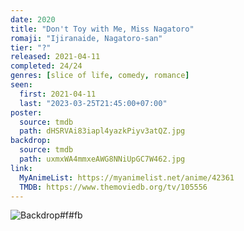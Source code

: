 ```yaml
---
date: 2020
title: "Don't Toy with Me, Miss Nagatoro"
romaji: "Ijiranaide, Nagatoro-san"
tier: "?"
released: 2021-04-11
completed: 24/24
genres: [slice of life, comedy, romance]
seen:
  first: 2021-04-11
  last: "2023-03-25T21:45:00+07:00"
poster:
  source: tmdb
  path: dHSRVAi83iapl4yazkPiyv3atQZ.jpg
backdrop:
  source: tmdb
  path: uxmxWA4mmxeAWG8NNiUpGC7W462.jpg
link:
  MyAnimeList: https://myanimelist.net/anime/42361
  TMDB: https://www.themoviedb.org/tv/105556
---
```


![Backdrop#f#fb](https://www.themoviedb.org/t/p/original/kYXjrhd6J7vj0Oot1r1sJIcjwFg.jpg "Source: TMDB")
